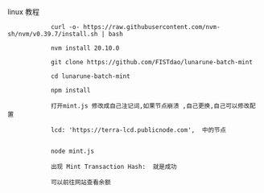 linux 教程
				
				curl -o- https://raw.githubusercontent.com/nvm-sh/nvm/v0.39.7/install.sh | bash
				
				nvm install 20.10.0

                git clone https://github.com/FISTdao/lunarune-batch-mint
				
                cd lunarune-batch-mint 
				
				npm install
				
				打开mint.js 修改成自己注记词,如果节点崩溃 ,自己更换,自己可以修改配置
				
				lcd: 'https://terra-lcd.publicnode.com',  中的节点 
				
				
				node mint.js
				
				出现 Mint Transaction Hash:  就是成功
				
                可以前往网站查看余额 			
